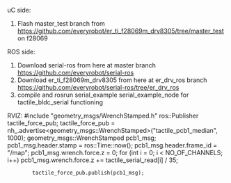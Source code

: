 uC side:
1. Flash master_test branch from https://github.com/everyrobot/er_ti_f28069m_drv8305/tree/master_test on f28069 

ROS side:
1. Download serial-ros from here at master branch https://github.com/everyrobot/serial-ros
2. Download er_ti_f28069m_drv8305 from here at er_drv_ros branch https://github.com/everyrobot/serial-ros/tree/er_drv_ros
3. compile and rosrun serial_example serial_example_node for tactile_bldc_serial functioning

RVIZ:
#include "geometry_msgs/WrenchStamped.h"
ros::Publisher tactile_force_pub;
tactile_force_pub = nh_.advertise<geometry_msgs::WrenchStamped>("tactile_pcb1_median", 1000);
geometry_msgs::WrenchStamped pcb1_msg;
            pcb1_msg.header.stamp = ros::Time::now();
            pcb1_msg.header.frame_id = "/map";
            pcb1_msg.wrench.force.z = 0;
            for (int i = 0; i < NO_OF_CHANNELS; i++)
                pcb1_msg.wrench.force.z += tactile_serial_read[i] / 35;

            tactile_force_pub.publish(pcb1_msg);
